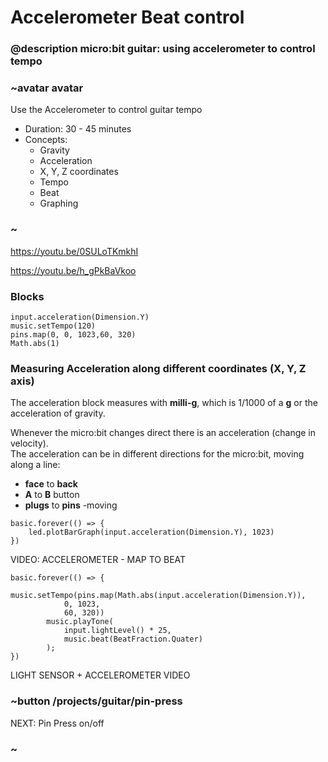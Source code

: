 # Accelerometer Beat control

### @description micro:bit guitar: using accelerometer to control tempo

### ~avatar avatar

Use the Accelerometer to control guitar tempo
* Duration: 30 - 45 minutes
* Concepts:
     * Gravity
     * Acceleration
     * X, Y, Z coordinates
     * Tempo
     * Beat
     * Graphing

### ~

https://youtu.be/0SULoTKmkhI

https://youtu.be/h_gPkBaVkoo

### Blocks

```cards
input.acceleration(Dimension.Y)
music.setTempo(120)
pins.map(0, 0, 1023,60, 320)
Math.abs(1)            
```

### Measuring Acceleration along different coordinates (X, Y, Z axis)

The acceleration block measures with **milli-g**, which is 1/1000 of a **g** or the 
acceleration of gravity.  

Whenever the micro:bit changes direct there is an acceleration (change in velocity).  
The acceleration can be in different directions for the micro:bit, moving along a line:
- **face** to **back**
- **A** to **B** button
- **plugs** to **pins**
-moving 

```blocks
basic.forever(() => {
    led.plotBarGraph(input.acceleration(Dimension.Y), 1023)
})

```
VIDEO: ACCELEROMETER - MAP TO BEAT
```blocks
basic.forever(() => {
        music.setTempo(pins.map(Math.abs(input.acceleration(Dimension.Y)),
            0, 1023,
            60, 320))
        music.playTone(
            input.lightLevel() * 25,
            music.beat(BeatFraction.Quater)
        );
})
```

LIGHT SENSOR + ACCELEROMETER VIDEO

### ~button /projects/guitar/pin-press
NEXT: Pin Press on/off
### ~
